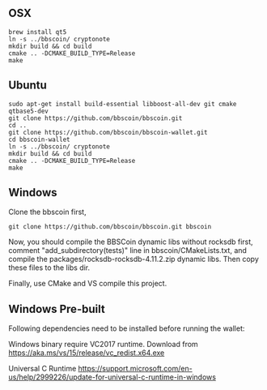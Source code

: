 ## OSX
```
brew install qt5
ln -s ../bbscoin/ cryptonote
mkdir build && cd build
cmake .. -DCMAKE_BUILD_TYPE=Release
make
```

## Ubuntu
```
sudo apt-get install build-essential libboost-all-dev git cmake qtbase5-dev
git clone https://github.com/bbscoin/bbscoin.git
cd ..
git clone https://github.com/bbscoin/bbscoin-wallet.git
cd bbscoin-wallet
ln -s ../bbscoin/ cryptonote
mkdir build && cd build
cmake .. -DCMAKE_BUILD_TYPE=Release
make
```

## Windows

Clone the bbscoin first,

```
git clone https://github.com/bbscoin/bbscoin.git bbscoin
```

Now, you should compile the BBSCoin dynamic libs without rocksdb first, comment "add_subdirectory(tests)" line in bbscoin/CMakeLists.txt, and compile the packages/rocksdb-rocksdb-4.11.2.zip dynamic libs.
Then copy these files to the libs dir.

Finally, use CMake and VS compile this project.

## Windows Pre-built

Following dependencies need to be installed before running the wallet:

Windows binary require VC2017 runtime.
Download from https://aka.ms/vs/15/release/vc_redist.x64.exe

Universal C Runtime
https://support.microsoft.com/en-us/help/2999226/update-for-universal-c-runtime-in-windows
